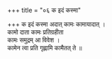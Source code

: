 +++
title = "०६ क इदं कस्मा"

+++
क इदं कस्मा अदात् कामः कामायादात् ।  
कामो दाता कामः प्रतिग्रहीता  
कामः समुद्रम् आ विवेश ।  
कामेन त्वा प्रति गृह्णामि कामैतत् ते ॥